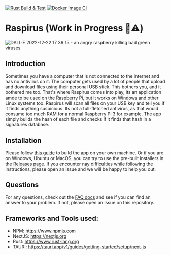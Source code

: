 [![Rust Build & Test](https://github.com/Benji377/Raspirus/actions/workflows/rust.yml/badge.svg)](https://github.com/Benji377/Raspirus/actions/workflows/rust.yml)
[![Docker Image CI](https://github.com/Benji377/Raspirus/actions/workflows/docker-image.yml/badge.svg)](https://github.com/Benji377/Raspirus/actions/workflows/docker-image.yml)
# Raspirus (Work in Progress :construction::warning:)
![DALL·E 2022-12-22 17 39 15 - an angry raspberry killing bad green viruses](https://user-images.githubusercontent.com/50681275/209184400-ede538b0-ac56-41d2-aaaf-dda0fe93bc5d.png)

## Introduction
Sometimes you have a computer that is not connected to the internet and has no antivirus on it. The computer gets used by a lot of people that upload and download files using their personal USB stick. This bothers you, and it bothered me too. That's where Raspirus comes into play, its an application amde to be used on the Raspberry Pi, but it works on Windows and other Linux systems too. Raspirus will scan all files on your USB key and tell you if it finds anything suspicious. Its not a full-fletched antivirus, as that would consume too much RAM for a normal Raspberry Pi 3 for example. The app simply builds the hash of each file and checks if it finds that hash in a signatures database.

## Installation
Please follow [this guide](https://github.com/Benji377/Raspirus/blob/main/docs/INSTALLATION.md) to build the app on your own machine. Or if you are on Windows, Ubuntu or MacOS, you can try to use the pre-built installers in the [Releases page](github.com/Benji377/Raspirus/releases/latest). If you encounter nay difficulties while following the instructions, please open an issue and we will be happy to help you out.

## Questions
For any questions, check out the [FAQ docs](https://github.com/Benji377/Raspirus/blob/main/docs/FAQ.md) and see if you can find an answer to your problem. If not, please open an Issue on this repository.

## Frameworks and Tools used:
- NPM: https://www.npmjs.com
- NextJS: https://nextjs.org
- Rust: https://www.rust-lang.org
- TAURI: https://tauri.app/v1/guides/getting-started/setup/next-js
